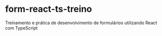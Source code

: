 # form-react-ts-treino
Treinamento e prática de desenvolvimento de formulários utilizando React com TypeScript
